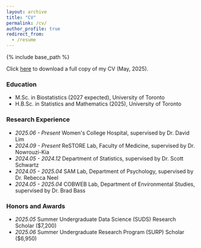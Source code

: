 ```yaml
---
layout: archive
title: "CV"
permalink: /cv/
author_profile: true
redirect_from:
  - /resume
---
```


{% include base_path %}

Click [here](http://javmencia.github.io/files/ResumeJavierMencia-2.pdf) to download a full copy of my CV (May, 2025). 

<span class="anchor" id="Education"></span>
### Education
- M.Sc. in Biostatistics (2027 expected), University of Toronto 
- H.B.Sc. in Statistics and Mathematics (2025), University of Toronto 


<span class="anchor" id="Research Experience"></span>
### Research Experience

- *2025.06 - Present* Women's College Hospital, supervised by Dr. David Lim
- *2024.09 - Present* ReSTORE Lab, Faculty of Medicine, supervised by Dr. Nowrouzi-Kia
- *2024.05 - 2024.12* Department of Statistics, supervised by Dr. Scott Schwartz
- *2024.05 - 2025.04* SAM Lab, Department of Psychology, supervised by Dr. Rebecca Neel
- *2024.05 - 2025.04* COBWEB Lab, Department of Environmental Studies, supervised by Dr. Brad Bass

<span class="anchor" id="Internships"></span>
### Honors and Awards
- *2025.05* Summer Undergraduate Data Science (SUDS) Research Scholar ($7,200)
- *2025.06* Summer Undergraduate Research Program (SURP) Scholar ($6,950)

